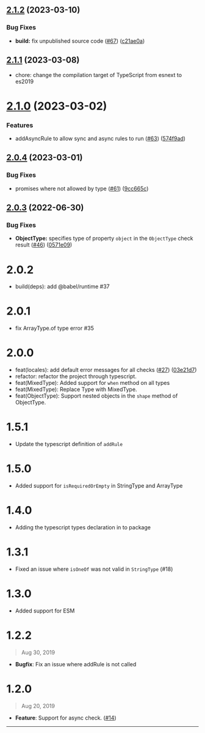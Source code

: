 ## [2.1.2](https://github.com/rsuite/schema-typed/compare/2.1.1...2.1.2) (2023-03-10)


### Bug Fixes

* **build:** fix unpublished source code ([#67](https://github.com/rsuite/schema-typed/issues/67)) ([c21ae0a](https://github.com/rsuite/schema-typed/commit/c21ae0a94578907e3fdd0467e5d1a1e3ec7c4d85))



## [2.1.1](https://github.com/rsuite/schema-typed/compare/2.1.0...2.1.1) (2023-03-08)

- chore: change the compilation target of TypeScript from esnext to es2019

# [2.1.0](https://github.com/rsuite/schema-typed/compare/2.0.4...2.1.0) (2023-03-02)

### Features

- addAsyncRule to allow sync and async rules to run ([#63](https://github.com/rsuite/schema-typed/issues/63)) ([574f9ad](https://github.com/rsuite/schema-typed/commit/574f9ad973af97b8c1bae44c3fcfa3dad608c4d6))

## [2.0.4](https://github.com/rsuite/schema-typed/compare/2.0.3...2.0.4) (2023-03-01)

### Bug Fixes

- promises where not allowed by type ([#61](https://github.com/rsuite/schema-typed/issues/61)) ([9cc665c](https://github.com/rsuite/schema-typed/commit/9cc665c4f72b5a22942d351c961263c179888a7a))

## [2.0.3](https://github.com/rsuite/schema-typed/compare/2.0.2...2.0.3) (2022-06-30)

### Bug Fixes

- **ObjectType:** specifies type of property `object` in the `ObjectType` check result ([#46](https://github.com/rsuite/schema-typed/issues/46)) ([0571e09](https://github.com/rsuite/schema-typed/commit/0571e097217b0c999acaf9e5780bdd289aa46a46))

# 2.0.2

- build(deps): add @babel/runtime #37

# 2.0.1

- fix ArrayType.of type error #35

# 2.0.0

- feat(locales): add default error messages for all checks ([#27](https://github.com/rsuite/schema-typed/issues/27)) ([03e21d7](https://github.com/rsuite/schema-typed/commit/03e21d77e9a6e0cd4fddcb1adfe8c485025f246b))
- refactor: refactor the project through typescript.
- feat(MixedType): Added support for `when` method on all types
- feat(MixedType): Replace Type with MixedType.
- feat(ObjectType): Support nested objects in the `shape` method of ObjectType.

# 1.5.1

- Update the typescript definition of `addRule`

# 1.5.0

- Added support for `isRequiredOrEmpty` in StringType and ArrayType

# 1.4.0

- Adding the typescript types declaration in to package

# 1.3.1

- Fixed an issue where `isOneOf` was not valid in `StringType` (#18)

# 1.3.0

- Added support for ESM

# 1.2.2

> Aug 30, 2019

- **Bugfix**: Fix an issue where addRule is not called

# 1.2.0

> Aug 20, 2019

- **Feature**: Support for async check. ([#14])

---

[#14]: https://github.com/rsuite/rsuite/pull/14

